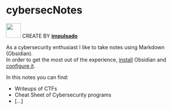 # cybersecNotes
<img width="40" src="https://user-images.githubusercontent.com/72570835/160851125-da20806b-a367-4e2c-8253-bdd620191ac5.jpg"/> CREATE BY [**impulsado**](https://www.instagram.com/impulsado/)

As a cybersecurity enthusiast I like to take notes using Markdown (Obsidian). <br/>
In order to get the most out of the experience, [install](https://obsidian.md/) Obsidian and [configure it](obsidian://open?vault=cybersecNotes&file=General%2FObsidian). <br/>

In this notes you can find:
- Writeups of CTFs
- Cheat Sheet of Cybersecurity programs
- [...]



